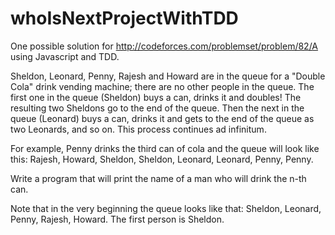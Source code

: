 # whoIsNextProjectWithTDD

One possible solution for http://codeforces.com/problemset/problem/82/A using Javascript and TDD.

Sheldon, Leonard, Penny, Rajesh and Howard are in the queue for a "Double Cola" drink vending machine; there are no other people in the queue. The first one in the queue (Sheldon) buys a can, drinks it and doubles! The resulting two Sheldons go to the end of the queue. Then the next in the queue (Leonard) buys a can, drinks it and gets to the end of the queue as two Leonards, and so on. This process continues ad infinitum.

For example, Penny drinks the third can of cola and the queue will look like this: Rajesh, Howard, Sheldon, Sheldon, Leonard, Leonard, Penny, Penny.

Write a program that will print the name of a man who will drink the n-th can.

Note that in the very beginning the queue looks like that: Sheldon, Leonard, Penny, Rajesh, Howard. The first person is Sheldon.
